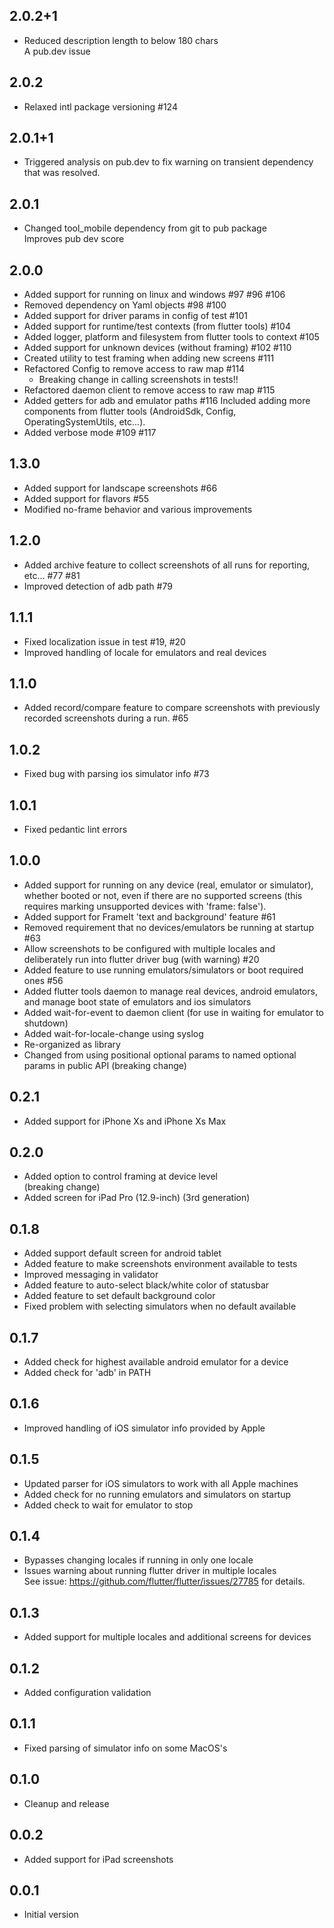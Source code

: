 ## 2.0.2+1
- Reduced description length to below 180 chars  
A pub.dev issue

## 2.0.2
- Relaxed intl package versioning #124

## 2.0.1+1
- Triggered analysis on pub.dev to fix warning on transient dependency that was resolved.

## 2.0.1
- Changed tool_mobile dependency from git to pub package  
Improves pub dev score

## 2.0.0
- Added support for running on linux and windows #97 #96 #106
- Removed dependency on Yaml objects #98 #100
- Added support for driver params in config of test #101
- Added support for runtime/test contexts (from flutter tools) #104
- Added logger, platform and filesystem from flutter tools to context #105
- Added support for unknown devices (without framing) #102 #110
- Created utility to test framing when adding new screens #111
- Refactored Config to remove access to raw map #114  
    - Breaking change in calling screenshots in tests!!
- Refactored daemon client to remove access to raw map #115
- Added getters for adb and emulator paths #116
Included adding more components from flutter tools (AndroidSdk, Config, OperatingSystemUtils, etc...).
- Added verbose mode #109 #117

## 1.3.0
- Added support for landscape screenshots #66
- Added support for flavors #55
- Modified no-frame behavior and various improvements

## 1.2.0
- Added archive feature to collect screenshots of all runs for reporting, etc... #77 #81
- Improved detection of adb path #79

## 1.1.1
- Fixed localization issue in test #19, #20
- Improved handling of locale for emulators and real devices

## 1.1.0
- Added record/compare feature to compare screenshots with previously recorded screenshots during a run. #65

## 1.0.2
- Fixed bug with parsing ios simulator info #73

## 1.0.1
- Fixed pedantic lint errors

## 1.0.0
- Added support for running on any device (real, emulator or simulator), whether booted or not, even if there are no supported screens (this requires marking unsupported devices with 'frame: false').
- Added support for FrameIt 'text and background' feature #61
- Removed requirement that no devices/emulators be running at startup #63
- Allow screenshots to be configured with multiple locales and deliberately run into flutter driver bug (with warning) #20
- Added feature to use running emulators/simulators or boot required ones #56
- Added flutter tools daemon to manage real devices, android emulators, and manage boot state of emulators and ios simulators
- Added wait-for-event to daemon client (for use in waiting for emulator to shutdown)
- Added wait-for-locale-change using syslog
- Re-organized as library
- Changed from using positional optional params to named optional params in public API (breaking change)

## 0.2.1
- Added support for iPhone Xs and iPhone Xs Max

## 0.2.0
- Added option to control framing at device level  
(breaking change)
- Added screen for iPad Pro (12.9-inch) (3rd generation)

## 0.1.8
- Added support default screen for android tablet
- Added feature to make screenshots environment available to tests
- Improved messaging in validator
- Added feature to auto-select black/white color of statusbar
- Added feature to set default background color
- Fixed problem with selecting simulators when no default available

## 0.1.7
- Added check for highest available android emulator for a device
- Added check for 'adb' in PATH

## 0.1.6
- Improved handling of iOS simulator info provided by Apple

## 0.1.5

- Updated parser for iOS simulators to work with all Apple machines
- Added check for no running emulators and simulators on startup
- Added check to wait for emulator to stop

## 0.1.4

- Bypasses changing locales if running in only one locale
- Issues warning about running flutter driver in multiple locales  
  See issue: <https://github.com/flutter/flutter/issues/27785> for details.

## 0.1.3

- Added support for multiple locales and additional screens for devices

## 0.1.2

- Added configuration validation

## 0.1.1

- Fixed parsing of simulator info on some MacOS's

## 0.1.0

- Cleanup and release

## 0.0.2

- Added support for iPad screenshots

## 0.0.1

- Initial version

